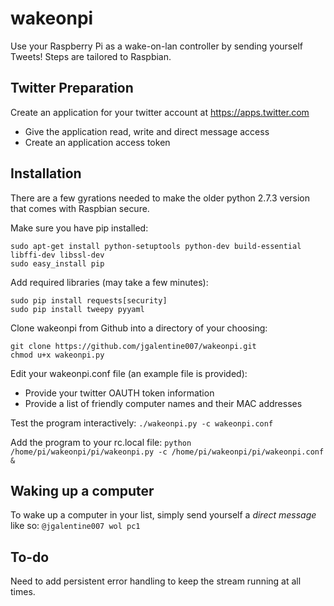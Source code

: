 # wakeonpi
Use your Raspberry Pi as a wake-on-lan controller by sending yourself Tweets!  Steps are tailored to Raspbian.

## Twitter Preparation

Create an application for your twitter account at https://apps.twitter.com
* Give the application read, write and direct message access
* Create an application access token

## Installation

There are a few gyrations needed to make the older python 2.7.3 version that comes with Raspbian secure.

Make sure you have pip installed:
```
sudo apt-get install python-setuptools python-dev build-essential libffi-dev libssl-dev
sudo easy_install pip
```

Add required libraries (may take a few minutes):
```
sudo pip install requests[security]
sudo pip install tweepy pyyaml
```

Clone wakeonpi from Github into a directory of your choosing:
```
git clone https://github.com/jgalentine007/wakeonpi.git
chmod u+x wakeonpi.py
```
Edit your wakeonpi.conf file (an example file is provided):
* Provide your twitter OAUTH token information
* Provide a list of friendly computer names and their MAC addresses

Test the program interactively:
`./wakeonpi.py -c wakeonpi.conf`

Add the program to your rc.local file:
`python /home/pi/wakeonpi/pi/wakeonpi.py -c /home/pi/wakeonpi/pi/wakeonpi.conf &`

## Waking up a computer

To wake up a computer in your list, simply send yourself a *direct message* like so:
`@jgalentine007 wol pc1`

## To-do

Need to add persistent error handling to keep the stream running at all times.
